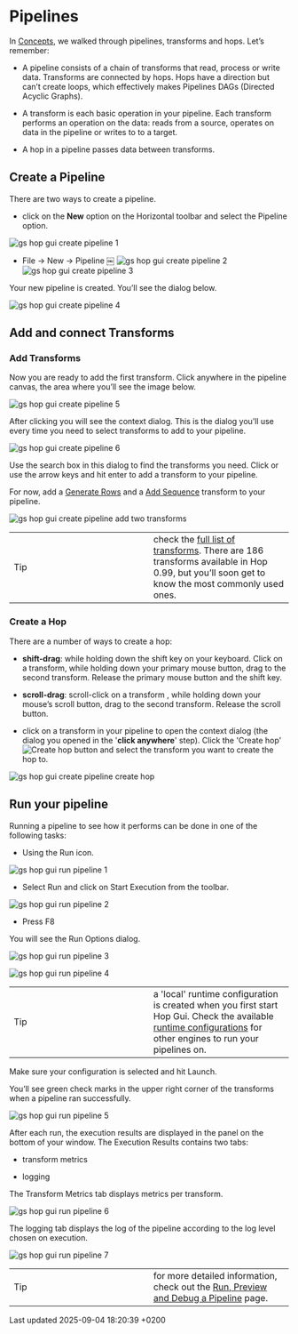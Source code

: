 <div id="header">

# Pipelines

</div>

<div id="content">

<div id="preamble">

<div class="sectionbody">

<div class="paragraph">

In [Concepts](getting-started/hop-concepts.pOm9rCXtsJ), we walked through pipelines, transforms and hops. Let’s remember:

</div>

<div class="ulist">

  - A pipeline consists of a chain of transforms that read, process or write data. Transforms are connected by hops. Hops have a direction but can’t create loops, which effectively makes Pipelines DAGs (Directed Acyclic Graphs).

  - A transform is each basic operation in your pipeline. Each transform performs an operation on the data: reads from a source, operates on data in the pipeline or writes to to a target.

  - A hop in a pipeline passes data between transforms.

</div>

</div>

</div>

<div class="sect1">

## Create a Pipeline

<div class="sectionbody">

<div class="paragraph">

There are two ways to create a pipeline.

</div>

<div class="ulist">

  - click on the **New** option on the Horizontal toolbar and select the Pipeline option.

</div>

<div class="paragraph">

<span class="image">![gs hop gui create pipeline 1](../assets/images/getting-started/gs-hop-gui-create-pipeline-1.png)</span>

</div>

<div class="ulist">

  - File → New → Pipeline ￼ <span class="image">![gs hop gui create pipeline 2](../assets/images/getting-started/gs-hop-gui-create-pipeline-2.png)</span>  
    <span class="image">![gs hop gui create pipeline 3](../assets/images/getting-started/gs-hop-gui-create-pipeline-3.png)</span>

</div>

<div class="paragraph">

Your new pipeline is created. You’ll see the dialog below.

</div>

<div class="paragraph">

<span class="image">![gs hop gui create pipeline 4](../assets/images/getting-started/gs-hop-gui-create-pipeline-4.png)</span>

</div>

</div>

</div>

<div class="sect1">

## Add and connect Transforms

<div class="sectionbody">

<div class="sect2">

### Add Transforms

<div class="paragraph">

Now you are ready to add the first transform. Click anywhere in the pipeline canvas, the area where you’ll see the image below.

</div>

<div class="paragraph">

<span class="image">![gs hop gui create pipeline 5](../assets/images/getting-started/gs-hop-gui-create-pipeline-5.png)</span>

</div>

<div class="paragraph">

After clicking you will see the context dialog. This is the dialog you’ll use every time you need to select transforms to add to your pipeline.

</div>

<div class="paragraph">

<span class="image">![gs hop gui create pipeline 6](../assets/images/getting-started/gs-hop-gui-create-pipeline-6.png)</span>

</div>

<div class="paragraph">

Use the search box in this dialog to find the transforms you need. Click or use the arrow keys and hit enter to add a transform to your pipeline.

</div>

<div class="paragraph">

For now, add a [Generate Rows](pipeline/transforms/rowgenerator.pOm9rCXtsJ) and a [Add Sequence](pipeline/transforms/addsequence.pOm9rCXtsJ) transform to your pipeline.

</div>

<div class="paragraph">

<span class="image">![gs hop gui create pipeline add two transforms](../assets/images/getting-started/gs-hop-gui-create-pipeline-add-two-transforms.png)</span>

</div>

<div class="admonitionblock tip">

<table>
<colgroup>
<col style="width: 50%" />
<col style="width: 50%" />
</colgroup>
<tbody>
<tr class="odd">
<td><div class="title">
Tip
</div></td>
<td>check the <a href="pipeline/transforms.pOm9rCXtsJ">full list of transforms</a>. There are 186 transforms available in Hop 0.99, but you’ll soon get to know the most commonly used ones.</td>
</tr>
</tbody>
</table>

</div>

</div>

<div class="sect2">

### Create a Hop

<div class="paragraph">

There are a number of ways to create a hop:

</div>

<div class="ulist">

  - **shift-drag**: while holding down the shift key on your keyboard. Click on a transform, while holding down your primary mouse button, drag to the second transform. Release the primary mouse button and the shift key.

  - **scroll-drag**: scroll-click on a transform , while holding down your mouse’s scroll button, drag to the second transform. Release the scroll button.

  - click on a transform in your pipeline to open the context dialog (the dialog you opened in the '**click anywhere**' step). Click the 'Create hop' <span class="image">![Create hop](../assets/images/getting-started/icons/HOP.svg)</span> button and select the transform you want to create the hop to.

</div>

<div class="paragraph">

<span class="image">![gs hop gui create pipeline create hop](../assets/images/getting-started/gs-hop-gui-create-pipeline-create-hop.png)</span>

</div>

</div>

</div>

</div>

<div class="sect1">

## Run your pipeline

<div class="sectionbody">

<div class="paragraph">

Running a pipeline to see how it performs can be done in one of the following tasks:

</div>

<div class="ulist">

  - Using the Run icon.

</div>

<div class="paragraph">

<span class="image">![gs hop gui run pipeline 1](../assets/images/getting-started/gs-hop-gui-run-pipeline-1.png)</span>

</div>

<div class="ulist">

  - Select Run and click on Start Execution from the toolbar.

</div>

<div class="paragraph">

<span class="image">![gs hop gui run pipeline 2](../assets/images/getting-started/gs-hop-gui-run-pipeline-2.png)</span>

</div>

<div class="ulist">

  - Press F8

</div>

<div class="paragraph">

You will see the Run Options dialog.

</div>

<div class="paragraph">

<span class="image">![gs hop gui run pipeline 3](../assets/images/getting-started/gs-hop-gui-run-pipeline-3.png)</span>  

</div>

<div class="paragraph">

<span class="image">![gs hop gui run pipeline 4](../assets/images/getting-started/gs-hop-gui-run-pipeline-4.png)</span>

</div>

<div class="admonitionblock tip">

<table>
<colgroup>
<col style="width: 50%" />
<col style="width: 50%" />
</colgroup>
<tbody>
<tr class="odd">
<td><div class="title">
Tip
</div></td>
<td>a 'local' runtime configuration is created when you first start Hop Gui. Check the available <a href="pipeline/pipeline-run-configurations/pipeline-run-configurations.pOm9rCXtsJ">runtime configurations</a> for other engines to run your pipelines on.</td>
</tr>
</tbody>
</table>

</div>

<div class="paragraph">

Make sure your configuration is selected and hit Launch.

</div>

<div class="paragraph">

You’ll see green check marks in the upper right corner of the transforms when a pipeline ran successfully.

</div>

<div class="paragraph">

<span class="image">![gs hop gui run pipeline 5](../assets/images/getting-started/gs-hop-gui-run-pipeline-5.png)</span>

</div>

<div class="paragraph">

After each run, the execution results are displayed in the panel on the bottom of your window. The Execution Results contains two tabs:

</div>

<div class="ulist">

  - transform metrics

  - logging

</div>

<div class="paragraph">

The Transform Metrics tab displays metrics per transform.

</div>

<div class="paragraph">

<span class="image">![gs hop gui run pipeline 6](../assets/images/getting-started/gs-hop-gui-run-pipeline-6.png)</span>

</div>

<div class="paragraph">

The logging tab displays the log of the pipeline according to the log level chosen on execution.

</div>

<div class="paragraph">

<span class="image">![gs hop gui run pipeline 7](../assets/images/getting-started/gs-hop-gui-run-pipeline-7.png)</span>

</div>

<div class="admonitionblock tip">

<table>
<colgroup>
<col style="width: 50%" />
<col style="width: 50%" />
</colgroup>
<tbody>
<tr class="odd">
<td><div class="title">
Tip
</div></td>
<td>for more detailed information, check out the <a href="pipeline/run-preview-debug-pipeline.pOm9rCXtsJ">Run, Preview and Debug a Pipeline</a> page.</td>
</tr>
</tbody>
</table>

</div>

</div>

</div>

</div>

<div id="footer">

<div id="footer-text">

Last updated 2025-09-04 18:20:39 +0200

</div>

</div>
